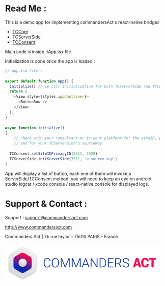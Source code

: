 
# Read Me : 

This is a demo app for implementing commandersAct's react-native bridges

* [TCCore](https://github.com/CommandersAct/tccore-react-native)
* [TCServerSide](https://github.com/CommandersAct/tcserverside-react-native)
* [TCConsent](https://github.com/CommandersAct/tcconsent-react-native)


Main code is inside ./App.tsx file

Initialization is done once the app is loaded : 

```js
// App.tsx file :

export default function App() {
  initialize() // we call initialization for both TCServerSide and TCConsent bridges
  return (
    <View style={styles.appContainer}>
      <ButtonRow />
    </View>
  );
}

async function initialize()
{
    // Check with your consultant or in your platform for the siteID, privacyID for TCConsent,
    // and for your TCServerSide's sourceKey

  TCConsent.setSiteIDPrivacyID(3311, 2929)
  TCServerSide.initServerSide(3311, 'a_source_key')
}

```
App will display a list of button, each one of them will invoke a ServerSide/TCConsent method, you will need to keep an eye on android studio logcat / xcode console / react-native console for displayed logs. 


# Support & Contact : 

Support : support@commandersact.com

http://www.commandersact.com

Commanders Act | 7b rue taylor - 75010 PARIS - France

![Commanders Act logo](res/ca_logo.png)